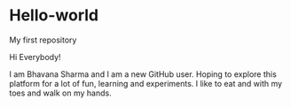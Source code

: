 # Hello-world
My first repository

Hi Everybody!

I am Bhavana Sharma and I am a new GitHub user. Hoping to explore this platform for a lot of fun, learning and experiments.
I like to eat and with my toes and walk on my hands. 
